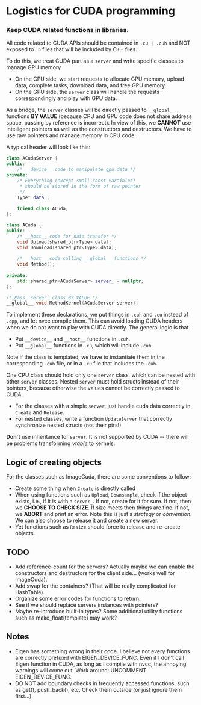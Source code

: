 # Logistics for CUDA programming

### Keep CUDA related functions in libraries.
 
All code related to CUDA APIs should be contained in `.cu | .cuh` and 
NOT exposed to `.h` files that will be included by C++ files.

To do this, we treat CUDA part as a `server` and write specific classes to 
manage GPU memory. 
 - On the CPU side, we start requests to allocate GPU memory,
 upload data, complete tasks, download data, and free GPU memory. 
 - On the GPU side, the `server` class will handle the requests correspondingly
  and play with GPU data. 

As a bridge, the `server` classes will be directly passed to ```__global__``` 
functions **BY VALUE** (because CPU and GPU code does not share address space, 
passing by reference is incorrect). In view of this, we **CANNOT** use 
intelligent pointers as well as the constructors and destructors. We have to 
use raw pointers and manage memory in CPU code. 
 
A typical header will look like this:
```cpp
class ACudaServer {
public:
    /* __device__ code to manipulate gpu data */
private:
    /* Everything (except small const varaibles)
     * should be stored in the form of raw pointer 
     */
    Type* data_;
    
    friend class ACuda;
};

class ACuda {
public:
    /* __host__ code for data transfer */        
    void Upload(shared_ptr<Type> data);
    void Download(shared_ptr<Type> data);
    
    /* __host__ code calling __global__ functions */
    void Method();             
    
private:
    std::shared_ptr<ACudaServer> server_ = nullptr;    
};

/* Pass `server` class BY VALUE */
__global__ void MethodKernel(ACudaServer server);
```  

To implement these declarations, we put things in `.cuh` and `.cu` instead of `
.cpp`, and 
let nvcc compile them. This can avoid loading CUDA headers when we do not 
want to play with CUDA directly. The general logic is that 
- Put `__device__` and `__host__` functions in `.cuh`.
- Put `__global__` functions in `.cu`, which will include `.cuh`.

Note if the class is templated, we have to instantiate them in the 
corresponding `.cuh` file, or in a `.cu` file that includes the `.cuh`.

One CPU class should hold only one `server` class, which can be nested with 
other `server` classes. Nested `server` must hold structs instead of their 
pointers, because otherwise the values cannot be correctly passed to CUDA. 
- For the classes with a simple `server`, just handle cuda data correctly in 
`Create` and `Release`.
- For nested classes, write a function `UpdateServer` that correctly 
synchronize nested structs (not their ptrs!) 

**Don't** use inheritance for `server`. It is not supported by CUDA -- there 
will be problems transforming *vtable* to kernels.

## Logic of creating objects 

For the classes such as ImageCuda, there are some conventions to follow:
- Create some thing when `Create` is directly called
- When using functions such as `Upload`, `Downsample`, check if the object 
exists, i.e., if it is with a `server_`. If not, create for it for sure. If 
not, then we **CHOOSE TO CHECK SIZE**. If size meets then things are fine. If
 not, we **ABORT** and print an error. Note this is just a *strategy* or 
 *convention*. We can also choose to release it and create a new server.
- Yet functions such as `Resize` should force to release and re-create objects.
 

## TODO
- Add reference-count for the servers? Actually maybe we can enable the 
constructors and destructors for the client side... (works well for ImageCuda).
- Add swap for the containers? (That will be really complicated for HashTable).
- Organize some error codes for functions to return.
- See if we should replace servers instances with pointers?
- Maybe re-introduce built-in types? Some additional utility functions such as 
make_float(template<T>) may work?

## Notes
- Eigen has something wrong in their code. I believe not every functions 
are correctly prefixed with EIGEN_DEVICE_FUNC. Even if I don't call Eigen 
function in CUDA, as long as I compile with nvcc, the annoying warnings will 
come out. Work around: UNCOMMENT EIGEN_DEVICE_FUNC.
- DO NOT add boundary checks in frequently accessed functions, such as get(),
 push_back(), etc. Check them outside (or just ignore them first...)

